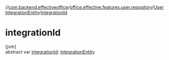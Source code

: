 //[com.backend.effectiveoffice](../../../index.md)/[office.effective.features.user.repository](../index.md)/[UserIntegrationEntity](index.md)/[integrationId](integration-id.md)

# integrationId

[jvm]\
abstract var [integrationId](integration-id.md): [IntegrationEntity](../-integration-entity/index.md)
